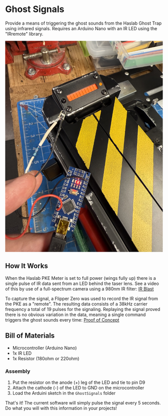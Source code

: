 # Ghost Signals

Provide a means of triggering the ghost sounds from the Haslab Ghost Trap using infrared signals. Requires an Arduino Nano with an IR LED using the "IRremote" library.

![](Images/Overview.jpg)

## How It Works

When the Haslab PKE Meter is set to full power (wings fully up) there is a single pulse of IR data sent from an LED behind the taser lens. See a video of this by use of a full-spectrum camera using a 980nm IR filter: [IR Blast](Video/IR_Blast.mp4)

To capture the signal, a Flipper Zero was used to record the IR signal from the PKE as a "remote". The resulting data consists of a 38kHz carrier frequency a total of 19 pulses for the signaling. Replaying the signal proved there is no obvious variation in the data, meaning a single command triggers the ghost sounds every time: [Proof of Concept](Video/POC.mp4)

## Bill of Materials

* Microcontroller (Arduino Nano)
* 1x IR LED
* 1x Resistor (180ohm or 220ohm)

### Assembly

1. Put the resistor on the anode (+) leg of the LED and tie to pin D9
1. Attach the cathode (-) of the LED to GND on the microcontroller
1. Load the Arduini sketch in the `GhostSignals` folder

That's it! The current software will simply pulse the signal every 5 seconds. Do what you will with this information in your projects!